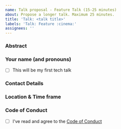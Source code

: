 ```yaml
---
name: Talk proposal - Feature Talk (15-25 minutes)
about: Propose a longer talk. Maximum 25 minutes.
title: 'Talk: <talk title>'
labels: 'Talk: Feature :cinema:'
assignees: ''
---
```


### Abstract

<!-- Try to stick to 500 characters. If you know already, please let us know how long the talk will be as this helps us plan the meetups. -->

### Your name (and pronouns)

<!-- First-time speakers are automatically moved to the top of our waitlist and we're able to offer additional support with abstract writing, slide prep, run-throughs or whatever else you may need. So if this'll be your first talk, let us know! -->

- [ ] This will be my first tech talk

### Contact Details

<!-- We'll mostly use this issue for communication. But it might help to leave your BlueSky or e-mail. Please let us know if we should a link to your BlueSky account or website on our page. -->

### Location & Time frame

<!-- Can you give this talk only in a certain time frame or a specific city/region? Please let us know -->

### Code of Conduct

<!-- We expect all of our speakers to uphold our Code of Conduct, so please take a minute to read through it. -->

- [ ] I've read and agree to the [Code of Conduct](https://github.com/boulder-js/.github/blob/main/CODE_OF_CONDUCT.md)
